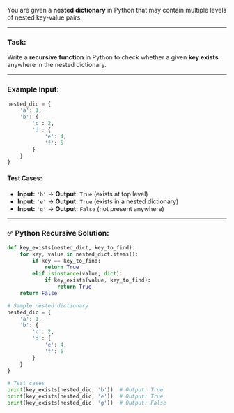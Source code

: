 You are given a **nested dictionary** in Python that may contain multiple levels of nested key-value pairs.

---

### **Task:**

Write a **recursive function** in Python to check whether a given **key exists** anywhere in the nested dictionary.

---

### **Example Input:**

```python
nested_dic = {
    'a': 1,
    'b': {
        'c': 2,
        'd': {
            'e': 4,
            'f': 5
        }
    }
}
```

#### Test Cases:

* **Input:** `'b'` → **Output:** `True` (exists at top level)
* **Input:** `'e'` → **Output:** `True` (exists in a nested dictionary)
* **Input:** `'g'` → **Output:** `False` (not present anywhere)

---

### ✅ **Python Recursive Solution:**

```python
def key_exists(nested_dict, key_to_find):
    for key, value in nested_dict.items():
        if key == key_to_find:
            return True
        elif isinstance(value, dict):
            if key_exists(value, key_to_find):
                return True
    return False

# Sample nested dictionary
nested_dic = {
    'a': 1,
    'b': {
        'c': 2,
        'd': {
            'e': 4,
            'f': 5
        }
    }
}

# Test cases
print(key_exists(nested_dic, 'b'))  # Output: True
print(key_exists(nested_dic, 'e'))  # Output: True
print(key_exists(nested_dic, 'g'))  # Output: False
```
